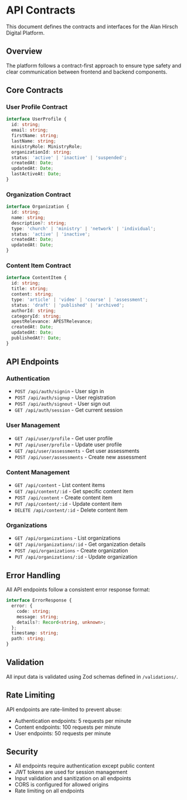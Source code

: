 # API Contracts

This document defines the contracts and interfaces for the Alan Hirsch Digital Platform.

## Overview

The platform follows a contract-first approach to ensure type safety and clear communication between frontend and backend components.

## Core Contracts

### User Profile Contract

```typescript
interface UserProfile {
  id: string;
  email: string;
  firstName: string;
  lastName: string;
  ministryRole: MinistryRole;
  organizationId: string;
  status: 'active' | 'inactive' | 'suspended';
  createdAt: Date;
  updatedAt: Date;
  lastActiveAt: Date;
}
```

### Organization Contract

```typescript
interface Organization {
  id: string;
  name: string;
  description?: string;
  type: 'church' | 'ministry' | 'network' | 'individual';
  status: 'active' | 'inactive';
  createdAt: Date;
  updatedAt: Date;
}
```

### Content Item Contract

```typescript
interface ContentItem {
  id: string;
  title: string;
  content: string;
  type: 'article' | 'video' | 'course' | 'assessment';
  status: 'draft' | 'published' | 'archived';
  authorId: string;
  categoryId: string;
  apestRelevance: APESTRelevance;
  createdAt: Date;
  updatedAt: Date;
  publishedAt?: Date;
}
```

## API Endpoints

### Authentication

- `POST /api/auth/signin` - User sign in
- `POST /api/auth/signup` - User registration
- `POST /api/auth/signout` - User sign out
- `GET /api/auth/session` - Get current session

### User Management

- `GET /api/user/profile` - Get user profile
- `PUT /api/user/profile` - Update user profile
- `GET /api/user/assessments` - Get user assessments
- `POST /api/user/assessments` - Create new assessment

### Content Management

- `GET /api/content` - List content items
- `GET /api/content/:id` - Get specific content item
- `POST /api/content` - Create content item
- `PUT /api/content/:id` - Update content item
- `DELETE /api/content/:id` - Delete content item

### Organizations

- `GET /api/organizations` - List organizations
- `GET /api/organizations/:id` - Get organization details
- `POST /api/organizations` - Create organization
- `PUT /api/organizations/:id` - Update organization

## Error Handling

All API endpoints follow a consistent error response format:

```typescript
interface ErrorResponse {
  error: {
    code: string;
    message: string;
    details?: Record<string, unknown>;
  };
  timestamp: string;
  path: string;
}
```

## Validation

All input data is validated using Zod schemas defined in `/validations/`.

## Rate Limiting

API endpoints are rate-limited to prevent abuse:
- Authentication endpoints: 5 requests per minute
- Content endpoints: 100 requests per minute
- User endpoints: 50 requests per minute

## Security

- All endpoints require authentication except public content
- JWT tokens are used for session management
- Input validation and sanitization on all endpoints
- CORS is configured for allowed origins
- Rate limiting on all endpoints
